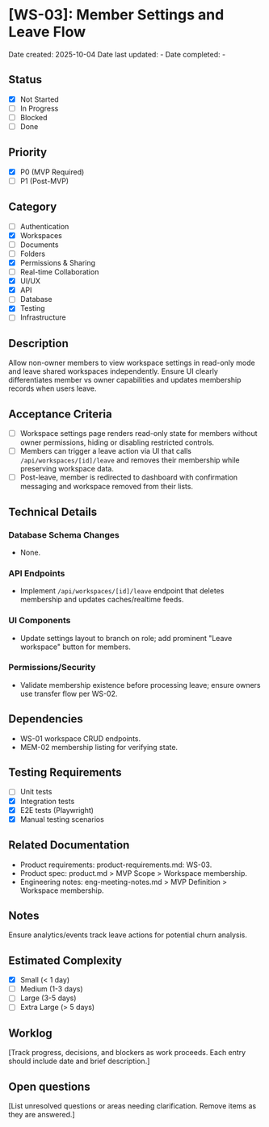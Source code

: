 # [WS-03]: Member Settings and Leave Flow

Date created: 2025-10-04
Date last updated: -
Date completed: -

## Status

- [x] Not Started
- [ ] In Progress
- [ ] Blocked
- [ ] Done

## Priority

- [x] P0 (MVP Required)
- [ ] P1 (Post-MVP)

## Category

- [ ] Authentication
- [x] Workspaces
- [ ] Documents
- [ ] Folders
- [x] Permissions & Sharing
- [ ] Real-time Collaboration
- [x] UI/UX
- [x] API
- [ ] Database
- [x] Testing
- [ ] Infrastructure

## Description

Allow non-owner members to view workspace settings in read-only mode and leave shared workspaces independently. Ensure UI clearly differentiates member vs owner capabilities and updates membership records when users leave.

## Acceptance Criteria

- [ ] Workspace settings page renders read-only state for members without owner permissions, hiding or disabling restricted controls.
- [ ] Members can trigger a leave action via UI that calls `/api/workspaces/[id]/leave` and removes their membership while preserving workspace data.
- [ ] Post-leave, member is redirected to dashboard with confirmation messaging and workspace removed from their lists.

## Technical Details

### Database Schema Changes

- None.

### API Endpoints

- Implement `/api/workspaces/[id]/leave` endpoint that deletes membership and updates caches/realtime feeds.

### UI Components

- Update settings layout to branch on role; add prominent "Leave workspace" button for members.

### Permissions/Security

- Validate membership existence before processing leave; ensure owners use transfer flow per WS-02.

## Dependencies

- WS-01 workspace CRUD endpoints.
- MEM-02 membership listing for verifying state.

## Testing Requirements

- [ ] Unit tests
- [x] Integration tests
- [x] E2E tests (Playwright)
- [x] Manual testing scenarios

## Related Documentation

- Product requirements: product-requirements.md: WS-03.
- Product spec: product.md > MVP Scope > Workspace membership.
- Engineering notes: eng-meeting-notes.md > MVP Definition > Workspace membership.

## Notes

Ensure analytics/events track leave actions for potential churn analysis.

## Estimated Complexity

- [x] Small (< 1 day)
- [ ] Medium (1-3 days)
- [ ] Large (3-5 days)
- [ ] Extra Large (> 5 days)

## Worklog

[Track progress, decisions, and blockers as work proceeds. Each entry should include date and brief description.]

## Open questions

[List unresolved questions or areas needing clarification. Remove items as they are answered.]
